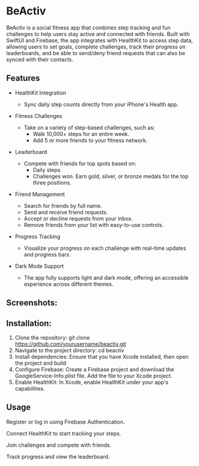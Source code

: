 # BeActiv

BeActiv is a social fitness app that combines step tracking and fun challenges to help users stay active and connected with friends. Built with SwiftUI and Firebase, the app integrates with HealthKit to access step data, allowing users to set goals, complete challenges, track their progress on leaderboards, and be able to send/deny friend requests that can also be synced with their contacts.

## Features

- HealthKit Integration
  - Sync daily step counts directly from your iPhone's Health app.

- Fitness Challenges
  - Take on a variety of step-based challenges, such as:
    - Walk 10,000+ steps for an entire week.
    - Add 5 or more friends to your fitness network.

- Leaderboard
  - Compete with friends for top spots based on:
    - Daily steps.
    - Challenges won. Earn gold, silver, or bronze medals for the top three positions.
    
- Friend Management
  - Search for friends by full name.
  - Send and receive friend requests.
  - Accept or decline requests from your inbox.
  - Remove friends from your list with easy-to-use controls.
  
- Progress Tracking
  - Visualize your progress on each challenge with real-time updates and progress bars.
  
- Dark Mode Support
  - The app fully supports light and dark mode, offering an accessible experience across different themes.


## Screenshots:


## Installation: 

1. Clone the repository:
     git clone https://github.com/yourusername/beactiv.git
2. Navigate to the project directory:
     cd beactiv
3. Install dependencies: Ensure that you have Xcode installed, then open the project and build
4. Configure Firebase:
Create a Firebase project and download the GoogleService-Info.plist file.
Add the file to your Xcode project.
5. Enable HealthKit:
In Xcode, enable HealthKit under your app's capabilities.

## Usage

Register or log in using Firebase Authentication.

Connect HealthKit to start tracking your steps.

Join challenges and compete with friends.

Track progress and view the leaderboard.
